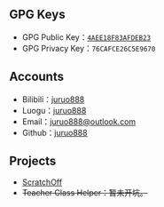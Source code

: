 ## GPG Keys
- GPG Public Key：[`4AEE18F83AFDEB23`](https://github.com/juruo888.gpg)
- GPG Privacy Key：`76CAFCE26C5E9670`

## Accounts
- Bilibili：[juruo888](https://space.bilibili.com/1530426037)
- Luogu：[juruo888](https://www.luogu.com.cn/user/736088)
- Email：[juruo888@outlook.com](mailto:juruo888@outlook.com)
- Github：[juruo888](https://github.com/juruo888)

## Projects
- [ScratchOff](https://github.com/class-tools/ScratchOff)
- ~~Teacher Class Helper：暂未开坑。~~